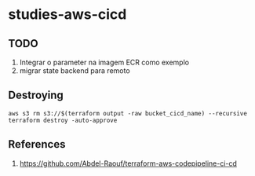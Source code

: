 # studies-aws-cicd


## TODO
1. Integrar o parameter na imagem ECR como exemplo
2. migrar state backend para remoto

## Destroying

```shell
aws s3 rm s3://$(terraform output -raw bucket_cicd_name) --recursive 
terraform destroy -auto-approve
```

## References
1. https://github.com/Abdel-Raouf/terraform-aws-codepipeline-ci-cd
